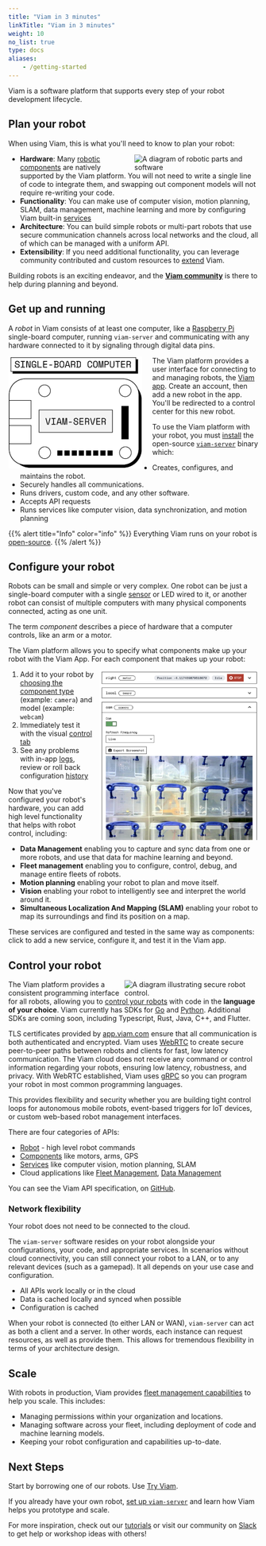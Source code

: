 ```yaml
---
title: "Viam in 3 minutes"
linkTitle: "Viam in 3 minutes"
weight: 10
no_list: true
type: docs
aliases:
    - /getting-started
---
```


Viam is a software platform that supports every step of your robot development lifecycle.

## Plan your robot

When using Viam, this is what you'll need to know to plan your robot:

<img src="https://assets-global.website-files.com/62fba5686b6d47fe2a1ed2a6/633d91b848050946efcf0690_viam-overview-illustrations-build.svg" alt="A diagram of robotic parts and software" style="float: right; max-width:250px; display: block; margin: auto auto auto 20px"></img>

- **Hardware**:
Many [robotic components](/components) are natively supported by the Viam platform. You will not need to write a single line of code to integrate them, and swapping out component models will not require re-writing your code.
- **Functionality**:
You can make use of computer vision, motion planning, SLAM, data management, machine learning and more by configuring Viam built-in [services](/services)
- **Architecture**:
You can build simple robots or multi-part robots that use secure communication channels across local networks and the cloud, all of which can be managed with a uniform API.
- **Extensibility**: If you need additional functionality, you can leverage community contributed and custom resources to [extend](/program/extend) Viam.

Building robots is an exciting endeavor, and the [**Viam community**](https://join.slack.com/t/viamrobotics/shared_invite/zt-1f5xf1qk5-TECJc1MIY1MW0d6ZCg~Wnw) is there to help during planning and beyond.

## Get up and running

A *robot* in Viam consists of at least one computer, like a [Raspberry Pi](https://www.raspberrypi.com/documentation/computers/raspberry-pi.html) single-board computer, running `viam-server` and communicating with any hardware connected to it by signaling through digital data pins.

<img src="img/board-viam-server.png" alt="A diagram of a single-board computer running viam-server." style="float: left; max-width:270px; display: block; margin: auto 20px auto auto"></img>

The Viam platform provides a user interface for connecting to and managing robots, the [Viam app](https://app.viam.com/).
Create an account, then add a new robot in the app.
You'll be redirected to a control center for this new robot.

To use the Viam platform with your robot, you must [install](/installation) the open-source [`viam-server`](https://github.com/viamrobotics/rdk) binary which:

- Creates, configures, and maintains the robot.
- Securely handles all communications.
- Runs drivers, custom code, and any other software.
- Accepts API requests
- Runs services like computer vision, data synchronization, and motion planning

{{% alert title="Info" color="info" %}}
Everything Viam runs on your robot is [open-source](https://github.com/viamrobotics).
{{% /alert %}}

## Configure your robot

Robots can be small and simple or very complex.
One robot can be just a single-board computer with a single [sensor](/components/sensor/) or LED wired to it, or another robot can consist of multiple computers with many physical components connected, acting as one unit.

The term *component* describes a piece of hardware that a computer controls, like an arm or a motor.

The Viam platform allows you to specify what components make up your robot with the Viam App.
For each component that makes up your robot:

<img src="img/test_components.png" alt="Multiple components being tested in the Viam app." style="float: right; max-width:320px; display: block; margin: auto auto auto 10px"></img>

1. Add it to your robot by [choosing the component type](/manage/app-usage/#config) (example: `camera`) and model (example: `webcam`)
2. Immediately test it with the visual [control tab](/manage/app-usage/#control)
3. See any problems with in-app [logs](/manage/app-usage/#logs), review or roll back configuration [history](/manage/app-usage/#history)

Now that you've configured your robot's hardware, you can add high level functionality that helps with robot control, including:

- **Data Management** enabling you to capture and sync data from one or more robots, and use that data for machine learning and beyond.
- **Fleet management** enabling you to configure, control, debug, and manage entire fleets of robots.
- **Motion planning** enabling your robot to plan and move itself.
- **Vision** enabling your robot to intelligently see and interpret the world around it.
- **Simultaneous Localization And Mapping (SLAM)** enabling your robot to map its surroundings and find its position on a map.

These services are configured and tested in the same way as components: click to add a new service, configure it, and test it in the Viam app.

## Control your robot

<img src="https://assets-global.website-files.com/62fba5686b6d47fe2a1ed2a6/63334e5e19a68d329b1c5b0e_viam-overview-illustrations-manage.svg" alt="A diagram illustrating secure robot control." style="float: right; max-width:270px; display: block; margin: auto auto auto auto"></img>

The Viam platform provides a consistent programming interface for all robots, allowing you to [control your robots](/program/sdk-as-client/) with code in the **language of your choice**.
Viam currently has SDKs for [Go](https://pkg.go.dev/go.viam.com/rdk) and [Python](https://python.viam.dev/).
Additional SDKs are coming soon, including Typescript, Rust, Java, C++, and Flutter.

TLS certificates provided by [app.viam.com](https://app.viam.com) ensure that all communication is both authenticated and encrypted.
Viam uses [WebRTC](https://webrtc.org/) to create secure peer-to-peer paths between robots and clients for fast, low latency communication.
The Viam cloud does not receive any command or control information regarding your robots, ensuring low latency, robustness, and privacy.
With WebRTC established, Viam uses [gRPC](https://grpc.io/) so you can program your robot in most common programming languages.

This provides flexibility and security whether you are building tight control loops for autonomous mobile robots, event-based triggers for IoT devices, or custom web-based robot management interfaces.

There are four categories of APIs:

- [Robot](/services/robot-service/) - high level robot commands
- [Components](/components) like motors, arms, GPS
- [Services](/services) like computer vision, motion planning, SLAM
- Cloud applications like [Fleet Management](/manage/fleet-management), [Data Management](/manage/data-management)

You can see the Viam API specification, on [GitHub](https://github.com/viamrobotics/api).

### Network flexibility

Your robot does not need to be connected to the cloud.

The `viam-server` software resides on your robot alongside your configurations, your code, and appropriate services.
In scenarios without cloud connectivity, you can still connect your robot to a LAN, or to any relevant devices (such as a gamepad).
It all depends on your use case and configuration.

- All APIs work locally or in the cloud
- Data is cached locally and synced when possible
- Configuration is cached

When your robot is connected (to either LAN or WAN), `viam-server` can act as both a client and a server.
In other words, each instance can request resources, as well as provide them.
This allows for tremendous flexibility in terms of your architecture design.

## Scale

With robots in production, Viam provides [fleet management capabilities](manage/fleet-management/) to help you scale.
This includes:

- Managing permissions within your organization and locations.
- Managing software across your fleet, including deployment of code and machine learning models.
- Keeping your robot configuration and capabilities up-to-date.

## Next Steps

Start by borrowing one of our robots.
Use [Try Viam](/try-viam/).

If you already have your own robot, [set up `viam-server`](/installation/) and learn how Viam helps you prototype and scale.

For more inspiration, check out our [tutorials](/tutorials) or visit our community on [Slack](https://join.slack.com/t/viamrobotics/shared_invite/zt-1f5xf1qk5-TECJc1MIY1MW0d6ZCg~Wnw/) to get help or workshop ideas with others!
